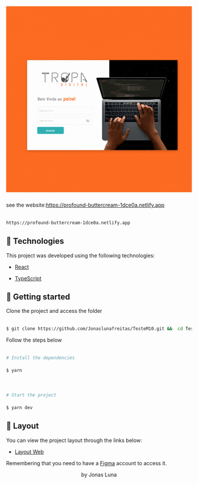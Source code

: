 <h1  align="center">

<img  alt="M10"  title="Podcastr"  src="https://github.com/Jonaslunafreitas/TesteM10/blob/master/Design%20sem%20nome%20(4).gif" />
                                       
</h1>

see the website:https://profound-buttercream-1dce0a.netlify.app

  ```bash

https://profound-buttercream-1dce0a.netlify.app

```

## 🧪 Technologies

  

This project was developed using the following technologies:



- [React](https://reactjs.org)

- [TypeScript](https://www.typescriptlang.org/)

  

## 🚀 Getting started

  

Clone the project and access the folder

  

```bash

$ git clone https://github.com/Jonaslunafreitas/TesteM10.git &&  cd TesteM10

```

  

Follow the steps below

```bash

# Install the dependencies

$ yarn

  

# Start the project

$ yarn dev

```

  

## 🔖 Layout

  

You can view the project layout through the links below:

  

- [Layout Web](https://www.figma.com/proto/ocGMjVCggf3LGftjTn3XMH/Layout-Front-End?node-id=0%3A1)

  

Remembering that you need to have a [Figma](http://figma.com/) account to access it.


<p align="center"> by Jonas Luna</p>
